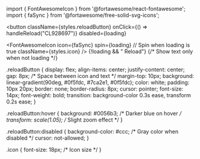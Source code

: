import { FontAwesomeIcon } from '@fortawesome/react-fontawesome';
import { faSync } from '@fortawesome/free-solid-svg-icons';

<button
  className={styles.reloadButton}
  onClick={() => handleReload("CL928697")}
  disabled={loading}
>
  <FontAwesomeIcon
    icon={faSync}
    spin={loading} // Spin when loading is true
    className={styles.icon}
  />
  {!loading && " Reload"} {/* Show text only when not loading */}
</button>



.reloadButton {
  display: flex;
  align-items: center;
  justify-content: center;
  gap: 8px; /* Space between icon and text */
  margin-top: 10px;
  background: linear-gradient(90deg, #0f5fdc, #7ca2e1, #0f5fdc);
  color: white;
  padding: 10px 20px;
  border: none;
  border-radius: 8px;
  cursor: pointer;
  font-size: 14px;
  font-weight: bold;
  transition: background-color 0.3s ease, transform 0.2s ease;
}

.reloadButton:hover {
  background: #0056b3; /* Darker blue on hover */
  transform: scale(1.05); /* Slight zoom effect */
}

.reloadButton:disabled {
  background-color: #ccc; /* Gray color when disabled */
  cursor: not-allowed;
}

.icon {
  font-size: 18px; /* Icon size */
}
